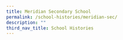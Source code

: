 ```yaml
---
title: Meridian Secondary School
permalink: /school-histories/meridian-sec/
description: ""
third_nav_title: School Histories
---
```

